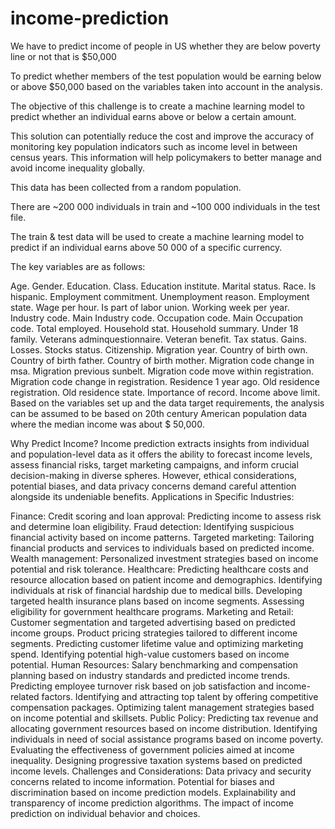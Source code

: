 # income-prediction
We have to predict income of people in US whether they are below poverty line or not that is $50,000

To predict whether members of the test population would be earning below or above $50,000 based on the variables taken into account in the analysis.

The objective of this challenge is to create a machine learning model to predict whether an individual earns above or below a certain amount.

This solution can potentially reduce the cost and improve the accuracy of monitoring key population indicators such as income level in between census years. This information will help policymakers to better manage and avoid income inequality globally.

This data has been collected from a random population.

There are ~200 000 individuals in train and ~100 000 individuals in the test file.

The train & test data will be used to create a machine learning model to predict if an individual earns above 50 000 of a specific currency.

The key variables are as follows:

Age. Gender. Education. Class. Education institute. Marital status. Race. Is hispanic. Employment commitment. Unemployment reason. Employment state. Wage per hour. Is part of labor union. Working week per year. Industry code. Main Industry code. Occupation code. Main Occupation code. Total employed. Household stat. Household summary. Under 18 family. Veterans adminquestionnaire. Veteran benefit. Tax status. Gains. Losses. Stocks status. Citizenship. Migration year. Country of birth own. Country of birth father. Country of birth mother. Migration code change in msa. Migration previous sunbelt. Migration code move within registration. Migration code change in registration. Residence 1 year ago. Old residence registration. Old residence state. Importance of record. Income above limit. Based on the variables set up and the data target requirements, the analysis can be assumed to be based on 20th century American population data where the median income was about $ 50,000.

Why Predict Income?
Income prediction extracts insights from individual and population-level data as it offers the ability to forecast income levels, assess financial risks, target marketing campaigns, and inform crucial decision-making in diverse spheres. However, ethical considerations, potential biases, and data privacy concerns demand careful attention alongside its undeniable benefits.
Applications in Specific Industries:

Finance:
Credit scoring and loan approval: Predicting income to assess risk and determine loan eligibility. Fraud detection: Identifying suspicious financial activity based on income patterns. Targeted marketing: Tailoring financial products and services to individuals based on predicted income. Wealth management: Personalized investment strategies based on income potential and risk tolerance.
Healthcare:
Predicting healthcare costs and resource allocation based on patient income and demographics. Identifying individuals at risk of financial hardship due to medical bills. Developing targeted health insurance plans based on income segments. Assessing eligibility for government healthcare programs.
Marketing and Retail:
Customer segmentation and targeted advertising based on predicted income groups. Product pricing strategies tailored to different income segments. Predicting customer lifetime value and optimizing marketing spend. Identifying potential high-value customers based on income potential.
Human Resources:
Salary benchmarking and compensation planning based on industry standards and predicted income trends. Predicting employee turnover risk based on job satisfaction and income-related factors. Identifying and attracting top talent by offering competitive compensation packages. Optimizing talent management strategies based on income potential and skillsets.
Public Policy:
Predicting tax revenue and allocating government resources based on income distribution. Identifying individuals in need of social assistance programs based on income poverty. Evaluating the effectiveness of government policies aimed at income inequality. Designing progressive taxation systems based on predicted income levels.
Challenges and Considerations:
Data privacy and security concerns related to income information. Potential for biases and discrimination based on income prediction models. Explainability and transparency of income prediction algorithms. The impact of income prediction on individual behavior and choices.
